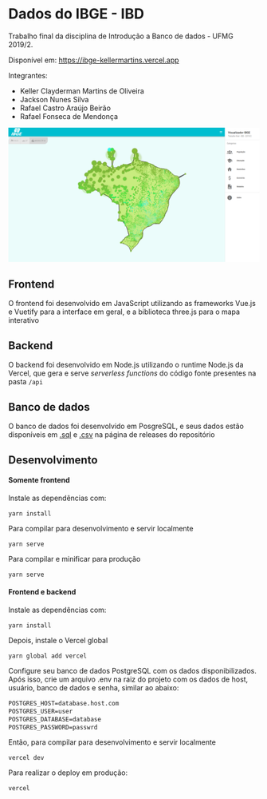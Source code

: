 # Dados do IBGE - IBD

Trabalho final da disciplina de Introdução a Banco de dados - UFMG 2019/2.

Disponível em: https://ibge-kellermartins.vercel.app

Integrantes:

* Keller Clayderman Martins de Oliveira
* Jackson Nunes Silva
* Rafael Castro Araújo Beirão
* Rafael Fonseca de Mendonça

![Interface](interface.png?raw=true)

## Frontend

O frontend foi desenvolvido em JavaScript utilizando as frameworks Vue.js e Vuetify para a interface em geral, e a biblioteca three.js para o mapa interativo

## Backend

O backend foi desenvolvido em Node.js utilizando o runtime Node.js da Vercel, que gera e serve _serverless functions_ do código fonte presentes na pasta `/api`

## Banco de dados

O banco de dados foi desenvolvido em PosgreSQL, e seus dados estão disponíveis em [.sql](https://github.com/KellerMartins/IBD/releases/download/v1.0/ibge_postgres.sql) e [.csv](https://github.com/KellerMartins/IBD/releases/download/v1.0/ibge_csv.zip) na página de releases do repositório

## Desenvolvimento
#### Somente frontend
Instale as dependências com: 
```
yarn install
```

Para compilar para desenvolvimento e servir localmente
```
yarn serve
```

Para compilar e minificar para produção
```
yarn serve
```

#### Frontend e backend
Instale as dependências com: 
```
yarn install
```

Depois, instale o Vercel global
```
yarn global add vercel
```

Configure seu banco de dados PostgreSQL com os dados disponibilizados. Após isso, crie um arquivo .env na raiz do projeto com os dados de host, usuário, banco de dados e senha, similar ao abaixo:

```
POSTGRES_HOST=database.host.com
POSTGRES_USER=user
POSTGRES_DATABASE=database
POSTGRES_PASSWORD=passwrd
```
Então, para compilar para desenvolvimento e servir localmente
```
vercel dev
```

Para realizar o deploy em produção:
```
vercel
```
